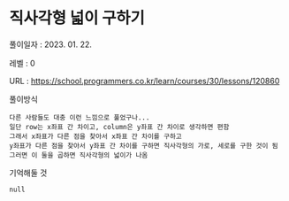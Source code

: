 # 직사각형 넓이 구하기
풀이일자 : 2023. 01. 22.  
    
레벨 : 0   

URL : https://school.programmers.co.kr/learn/courses/30/lessons/120860  
    
풀이방식    

    다른 사람들도 대충 이런 느낌으로 풀었구나...
    일단 row는 x좌표 간 차이고, column은 y좌표 간 차이로 생각하면 편함
    그래서 x좌표가 다른 점을 찾아서 x좌표 간 차이를 구하고
    y좌표가 다른 점을 찾아서 y좌표 간 차이를 구하면 직사각형의 가로, 세로를 구한 것이 됨
    그러면 이 둘을 곱하면 직사각형의 넓이가 나옴

기억해둘 것  
    
    null

